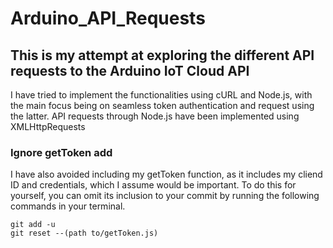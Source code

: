 # Arduino_API_Requests
## This is my attempt at exploring the different API requests to the Arduino IoT Cloud API
I have tried to implement the functionalities using cURL and Node.js, with the main focus being on seamless token authentication and request using the latter. 
API requests through Node.js have been implemented using XMLHttpRequests

### Ignore getToken add
I have also avoided including my getToken function, as it includes my cliend ID and credentials, which I assume would be important. To do this for yourself, you can omit its inclusion to your commit by running the following commands in your terminal.
```
git add -u
git reset --(path to/getToken.js)
```